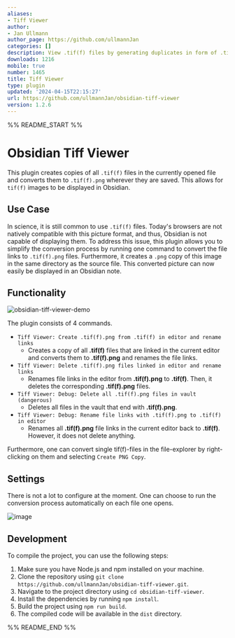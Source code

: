 ```yaml
---
aliases:
- Tiff Viewer
author:
- Jan Ullmann
author_page: https://github.com/ullmannJan
categories: []
description: View .tif(f) files by generating duplicates in form of .tif(f).png
downloads: 1216
mobile: true
number: 1465
title: Tiff Viewer
type: plugin
updated: '2024-04-15T22:15:27'
url: https://github.com/ullmannJan/obsidian-tiff-viewer
version: 1.2.6
---
```


%% README_START %%

# Obsidian Tiff Viewer

This plugin creates copies of all `.tif(f)` files in the currently opened file and converts them to `.tif(f).png` wherever they are saved. This allows for `tif(f)` images to be displayed in Obsidian.

## Use Case

In science, it is still common to use `.tif(f)` files. Today's browsers are not natively compatible with this picture format, and thus, Obsidian is not capable of displaying them. To address this issue, this plugin allows you to simplify the conversion process by running one command to convert the file links to `.tif(f).png` files. Furthermore, it creates a `.png` copy of this image in the same directory as the source file. This converted picture can now easily be displayed in an Obsidian note.

## Functionality

![obsidian-tiff-viewer-demo](https://github.com/ullmannJan/obsidian-tiff-viewer/assets/102742052/1a1491ba-2150-4b25-a449-cdef2768b0b3)

The plugin consists of 4 commands.

- `Tiff Viewer: Create .tif(f).png from .tif(f) in editor and rename links`
    - Creates a copy of all **.tif(f)** files that are linked in the current editor and converts them to **.tif(f).png** and renames the file links.
- `Tiff Viewer: Delete .tif(f).png files linked in editor and rename links`
    - Renames file links in the editor from **.tif(f).png** to **.tif(f)**. Then, it deletes the corresponding **.tif(f).png** files.
- `Tiff Viewer: Debug: Delete all .tif(f).png files in vault (dangerous)`
    - Deletes all files in the vault that end with **.tif(f).png**.
- `Tiff Viewer: Debug: Rename file links with .tif(f).png to .tif(f) in editor`
    - Renames all **.tif(f).png** file links in the current editor back to **.tif(f)**. However, it does not delete anything.

Furthermore, one can convert single tif(f)-files in the file-explorer by right-clicking on them and selecting `Create PNG Copy`.

## Settings

There is not a lot to configure at the moment.
One can choose to run the conversion process  automatically on each file one opens.

![image](https://github.com/ullmannJan/obsidian-tiff-viewer/assets/102742052/22a3af83-f967-497d-80bb-d97cef012717)

## Development

To compile the project, you can use the following steps:

1. Make sure you have Node.js and npm installed on your machine.
2. Clone the repository using `git clone https://github.com/ullmannJan/obsidian-tiff-viewer.git`.
3. Navigate to the project directory using `cd obsidian-tiff-viewer`.
4. Install the dependencies by running `npm install`.
5. Build the project using `npm run build`.
6. The compiled code will be available in the `dist` directory.




%% README_END %%